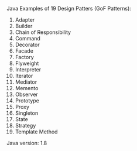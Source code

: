 Java Examples of 19 Design Patters (GoF Patterns):
1. Adapter
2. Builder
3. Chain of Responsibility
4. Command
5. Decorator
6. Facade
7. Factory
8. Flyweight
9. Interpreter
10. Iterator
11. Mediator
12. Memento
13. Observer
14. Prototype
15. Proxy
16. Singleton
17. State
18. Strategy
19. Template Method

Java version: 1.8
